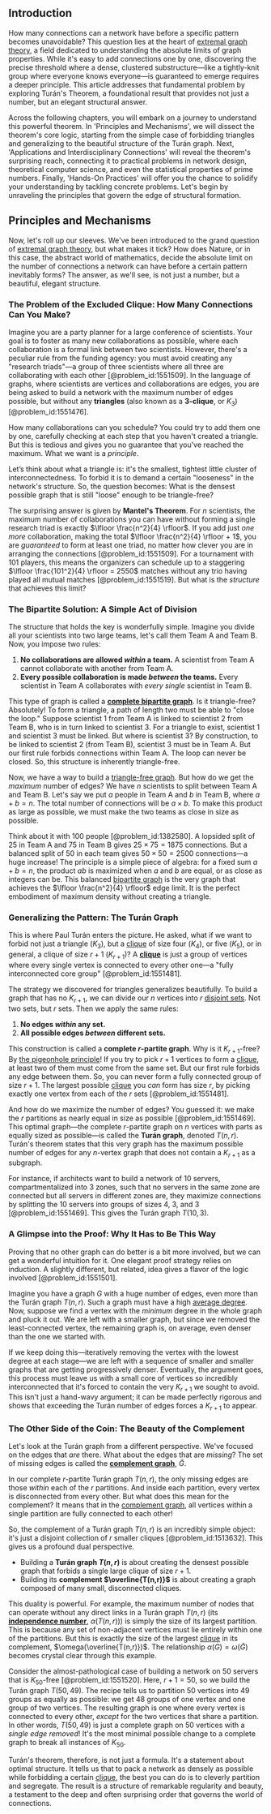 ## Introduction
How many connections can a network have before a specific pattern becomes unavoidable? This question lies at the heart of [extremal graph theory](@article_id:274640), a field dedicated to understanding the absolute limits of graph properties. While it's easy to add connections one by one, discovering the precise threshold where a dense, clustered substructure—like a tightly-knit group where everyone knows everyone—is guaranteed to emerge requires a deeper principle. This article addresses that fundamental problem by exploring Turán's Theorem, a foundational result that provides not just a number, but an elegant structural answer.

Across the following chapters, you will embark on a journey to understand this powerful theorem. In 'Principles and Mechanisms', we will dissect the theorem's core logic, starting from the simple case of forbidding triangles and generalizing to the beautiful structure of the Turán graph. Next, 'Applications and Interdisciplinary Connections' will reveal the theorem's surprising reach, connecting it to practical problems in network design, theoretical computer science, and even the statistical properties of prime numbers. Finally, 'Hands-On Practices' will offer you the chance to solidify your understanding by tackling concrete problems. Let's begin by unraveling the principles that govern the edge of structural formation.

## Principles and Mechanisms

Now, let's roll up our sleeves. We've been introduced to the grand question of [extremal graph theory](@article_id:274640), but what makes it tick? How does Nature, or in this case, the abstract world of mathematics, decide the absolute limit on the number of connections a network can have before a certain pattern inevitably forms? The answer, as we'll see, is not just a number, but a beautiful, elegant structure.

### The Problem of the Excluded Clique: How Many Connections Can You Make?

Imagine you are a party planner for a large conference of scientists. Your goal is to foster as many new collaborations as possible, where each collaboration is a formal link between two scientists. However, there's a peculiar rule from the funding agency: you must avoid creating any "research triads"—a group of three scientists where all three are collaborating with each other [@problem_id:1551509]. In the language of graphs, where scientists are vertices and collaborations are edges, you are being asked to build a network with the maximum number of edges possible, but without any **triangles** (also known as a **3-clique**, or $K_3$) [@problem_id:1551476].

How many collaborations can you schedule? You could try to add them one by one, carefully checking at each step that you haven't created a triangle. But this is tedious and gives you no guarantee that you've reached the maximum. What we want is a *principle*.

Let’s think about what a triangle is: it's the smallest, tightest little cluster of interconnectedness. To forbid it is to demand a certain "looseness" in the network's structure. So, the question becomes: What is the densest possible graph that is still "loose" enough to be triangle-free?

The surprising answer is given by **Mantel's Theorem**. For $n$ scientists, the maximum number of collaborations you can have without forming a single research triad is exactly $\lfloor \frac{n^2}{4} \rfloor$. If you add just *one more* collaboration, making the total $\lfloor \frac{n^2}{4} \rfloor + 1$, you are *guaranteed* to form at least one triad, no matter how clever you are in arranging the connections [@problem_id:1551509]. For a tournament with 101 players, this means the organizers can schedule up to a staggering $\lfloor \frac{101^2}{4} \rfloor = 2550$ matches without any trio having played all mutual matches [@problem_id:1551519]. But what is the *structure* that achieves this limit?

### The Bipartite Solution: A Simple Act of Division

The structure that holds the key is wonderfully simple. Imagine you divide all your scientists into two large teams, let's call them Team A and Team B. Now, you impose two rules:
1.  **No collaborations are allowed *within* a team.** A scientist from Team A cannot collaborate with another from Team A.
2.  **Every possible collaboration is made *between* the teams.** Every scientist in Team A collaborates with *every single* scientist in Team B.

This type of graph is called a **[complete bipartite graph](@article_id:275735)**. Is it triangle-free? Absolutely! To form a triangle, a path of length two must be able to "close the loop." Suppose scientist 1 from Team A is linked to scientist 2 from Team B, who is in turn linked to scientist 3. For a triangle to exist, scientist 1 and scientist 3 must be linked. But where is scientist 3? By construction, to be linked to scientist 2 (from Team B), scientist 3 must be in Team A. But our first rule forbids connections within Team A. The loop can never be closed. So, this structure is inherently triangle-free.

Now, we have a way to build a [triangle-free graph](@article_id:275552). But how do we get the *maximum* number of edges? We have $n$ scientists to split between Team A and Team B. Let's say we put $a$ people in Team A and $b$ in Team B, where $a+b=n$. The total number of connections will be $a \times b$. To make this product as large as possible, we must make the two teams as close in size as possible.

Think about it with 100 people [@problem_id:1382580]. A lopsided split of 25 in Team A and 75 in Team B gives $25 \times 75 = 1875$ connections. But a balanced split of 50 in each team gives $50 \times 50 = 2500$ connections—a huge increase! The principle is a simple piece of algebra: for a fixed sum $a+b=n$, the product $ab$ is maximized when $a$ and $b$ are equal, or as close as integers can be. This balanced [bipartite graph](@article_id:153453) is the very graph that achieves the $\lfloor \frac{n^2}{4} \rfloor$ edge limit. It is the perfect embodiment of maximum density without creating a triangle.

### Generalizing the Pattern: The Turán Graph

This is where Paul Turán enters the picture. He asked, what if we want to forbid not just a triangle ($K_3$), but a [clique](@article_id:275496) of size four ($K_4$), or five ($K_5$), or in general, a clique of size $r+1$ ($K_{r+1}$)? A **[clique](@article_id:275496)** is just a group of vertices where every single vertex is connected to every other one—a "fully interconnected core group" [@problem_id:1551481].

The strategy we discovered for triangles generalizes beautifully. To build a graph that has no $K_{r+1}$, we can divide our $n$ vertices into $r$ [disjoint sets](@article_id:153847). Not two sets, but $r$ sets. Then we apply the same rules:
1.  **No edges *within* any set.**
2.  **All possible edges *between* different sets.**

This construction is called a **complete $r$-partite graph**. Why is it $K_{r+1}$-free? By [the pigeonhole principle](@article_id:268204)! If you try to pick $r+1$ vertices to form a [clique](@article_id:275496), at least two of them must come from the same set. But our first rule forbids any edge between them. So, you can never form a fully connected group of size $r+1$. The largest possible [clique](@article_id:275496) you *can* form has size $r$, by picking exactly one vertex from each of the $r$ sets [@problem_id:1551481].

And how do we maximize the number of edges? You guessed it: we make the $r$ partitions as nearly equal in size as possible [@problem_id:1551469]. This optimal graph—the complete $r$-partite graph on $n$ vertices with parts as equally sized as possible—is called the **Turán graph**, denoted $T(n, r)$. Turán's theorem states that this very graph has the maximum possible number of edges for any $n$-vertex graph that does not contain a $K_{r+1}$ as a subgraph.

For instance, if architects want to build a network of 10 servers, compartmentalized into 3 zones, such that no servers in the same zone are connected but all servers in different zones are, they maximize connections by splitting the 10 servers into groups of sizes 4, 3, and 3 [@problem_id:1551469]. This gives the Turán graph $T(10, 3)$.

### A Glimpse into the Proof: Why It Has to Be This Way

Proving that no other graph can do better is a bit more involved, but we can get a wonderful intuition for it. One elegant proof strategy relies on induction. A slightly different, but related, idea gives a flavor of the logic involved [@problem_id:1551501].

Imagine you have a graph $G$ with a huge number of edges, even more than the Turán graph $T(n, r)$. Such a graph must have a high [average degree](@article_id:261144). Now, suppose we find a vertex with the *minimum* degree in the whole graph and pluck it out. We are left with a smaller graph, but since we removed the least-connected vertex, the remaining graph is, on average, even denser than the one we started with.

If we keep doing this—iteratively removing the vertex with the lowest degree at each stage—we are left with a sequence of smaller and smaller graphs that are getting progressively denser. Eventually, the argument goes, this process must leave us with a small core of vertices so incredibly interconnected that it's forced to contain the very $K_{r+1}$ we sought to avoid. This isn't just a hand-wavy argument; it can be made perfectly rigorous and shows that exceeding the Turán number of edges forces a $K_{r+1}$ to appear.

### The Other Side of the Coin: The Beauty of the Complement

Let's look at the Turán graph from a different perspective. We've focused on the edges that *are* there. What about the edges that are *missing*? The set of missing edges is called the **[complement graph](@article_id:275942)**, $\bar{G}$.

In our complete $r$-partite Turán graph $T(n,r)$, the only missing edges are those *within* each of the $r$ partitions. And inside each partition, every vertex is disconnected from every other. But what does this mean for the complement? It means that in the [complement graph](@article_id:275942), all vertices within a single partition are fully connected to each other!

So, the complement of a Turán graph $T(n,r)$ is an incredibly simple object: it's just a disjoint collection of $r$ smaller cliques [@problem_id:1513632]. This gives us a profound dual perspective.

*   Building a **Turán graph $T(n,r)$** is about creating the densest possible graph that forbids a single large clique of size $r+1$.
*   Building its **complement $\overline{T(n,r)}$** is about creating a graph composed of many small, disconnected cliques.

This duality is powerful. For example, the maximum number of nodes that can operate without any direct links in a Turán graph $T(n,r)$ (its **[independence number](@article_id:260449)**, $\alpha(T(n,r))$) is simply the size of its largest partition. This is because any set of non-adjacent vertices must lie entirely within one of the partitions. But this is exactly the size of the largest [clique](@article_id:275496) in its complement, $\omega(\overline{T(n,r)})$. The relationship $\alpha(G) = \omega(\bar{G})$ becomes crystal clear through this example.

Consider the almost-pathological case of building a network on 50 servers that is $K_{50}$-free [@problem_id:1551520]. Here, $r+1=50$, so we build the Turán graph $T(50, 49)$. The recipe tells us to partition 50 vertices into 49 groups as equally as possible: we get 48 groups of one vertex and one group of two vertices. The resulting graph is one where every vertex is connected to every other, *except* for the two vertices that share a partition. In other words, $T(50, 49)$ is just a complete graph on 50 vertices with a *single edge removed*! It's the most minimal possible change to a complete graph to break all instances of $K_{50}$.

Turán's theorem, therefore, is not just a formula. It's a statement about optimal structure. It tells us that to pack a network as densely as possible while forbidding a certain [clique](@article_id:275496), the best you can do is to cleverly partition and segregate. The result is a structure of remarkable regularity and beauty, a testament to the deep and often surprising order that governs the world of connections.